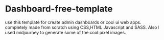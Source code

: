# Dashboard-free-template
use this template for create admin dashboards or cool ui web apps.
completely made from scratch using CSS,HTML Javascript and SASS.
Also I used midjourney to generate some of the cool pixel images.


